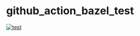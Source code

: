 # github_action_bazel_test

[![test](https://github.com/hotsuyuki/github_action_bazel_test/actions/workflows/unit_test.yml/badge.svg)](https://github.com/hotsuyuki/github_action_bazel_test/actions/workflows/unit_test.yml)
